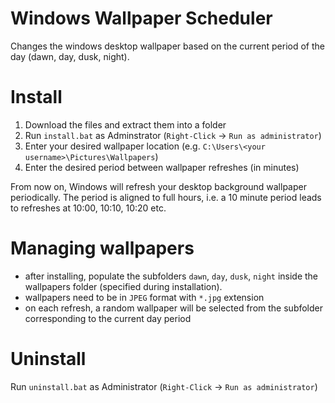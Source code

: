 # Windows Wallpaper Scheduler
Changes the windows desktop wallpaper based on the current period of the day (dawn, day, dusk, night).

# Install
1. Download the files and extract them into a folder
2. Run `install.bat` as Adminstrator (`Right-Click` -> `Run as administrator`)
3. Enter your desired wallpaper location (e.g. `C:\Users\<your username>\Pictures\Wallpapers`)
4. Enter the desired period between wallpaper refreshes (in minutes)

From now on, Windows will refresh your desktop background wallpaper periodically.
The period is aligned to full hours, i.e. a 10 minute period leads to refreshes at 10:00, 10:10, 10:20 etc.

# Managing wallpapers
* after installing, populate the subfolders `dawn`, `day`, `dusk`, `night` inside the wallpapers folder (specified during installation).
* wallpapers need to be in `JPEG` format with `*.jpg` extension
* on each refresh, a random wallpaper will be selected from the subfolder corresponding to the current day period

# Uninstall
Run `uninstall.bat` as Administrator (`Right-Click` -> `Run as administrator`)
